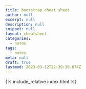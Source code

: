 ```yaml
---
title: bootstrap cheat sheet
author: null
excerpt: null
description: null
snippet: null
layout: cheatsheet
categories:
  - notes
tags:
  - notes
meta: null
draft: true
lastmod: 2023-03-12T22:39:30.674Z
---
```


{% include_relative index.html %}